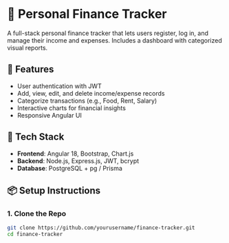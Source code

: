 # 💸 Personal Finance Tracker

A full-stack personal finance tracker that lets users register, log in, and manage their income and expenses. Includes a dashboard with categorized visual reports.

## 🚀 Features
- User authentication with JWT
- Add, view, edit, and delete income/expense records
- Categorize transactions (e.g., Food, Rent, Salary)
- Interactive charts for financial insights
- Responsive Angular UI

## 🔧 Tech Stack
- **Frontend**: Angular 18, Bootstrap, Chart.js
- **Backend**: Node.js, Express.js, JWT, bcrypt
- **Database**: PostgreSQL + pg / Prisma

## 📦 Setup Instructions

### 1. Clone the Repo
```bash
git clone https://github.com/yourusername/finance-tracker.git
cd finance-tracker
